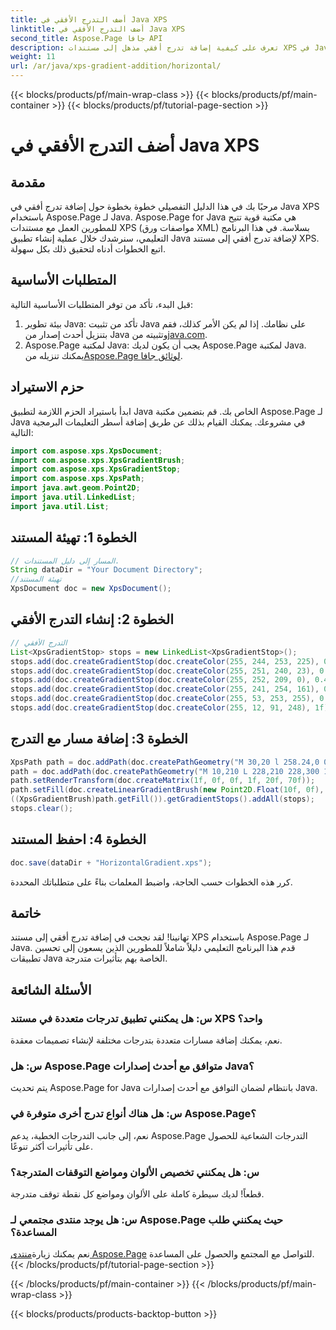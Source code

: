 ```yaml
---
title: أضف التدرج الأفقي في Java XPS
linktitle: أضف التدرج الأفقي في Java XPS
second_title: Aspose.Page جافا API
description: تعرف على كيفية إضافة تدرج أفقي مذهل إلى مستندات XPS في Java باستخدام Aspose.Page. اتبع دليلنا خطوة بخطوة للتكامل السلس.
weight: 11
url: /ar/java/xps-gradient-addition/horizontal/
---
```


{{< blocks/products/pf/main-wrap-class >}}
{{< blocks/products/pf/main-container >}}
{{< blocks/products/pf/tutorial-page-section >}}

# أضف التدرج الأفقي في Java XPS

## مقدمة
مرحبًا بك في هذا الدليل التفصيلي خطوة بخطوة حول إضافة تدرج أفقي في Java XPS باستخدام Aspose.Page لـ Java. Aspose.Page for Java هي مكتبة قوية تتيح للمطورين العمل مع مستندات XPS (مواصفات ورق XML) بسلاسة.
في هذا البرنامج التعليمي، سنرشدك خلال عملية إنشاء تطبيق Java لإضافة تدرج أفقي إلى مستند XPS. اتبع الخطوات أدناه لتحقيق ذلك بكل سهولة.
## المتطلبات الأساسية
قبل البدء، تأكد من توفر المتطلبات الأساسية التالية:
1. بيئة تطوير Java: تأكد من تثبيت Java على نظامك. إذا لم يكن الأمر كذلك، فقم بتنزيل أحدث إصدار من Java وتثبيته من[java.com](https://www.java.com).
2.  Aspose.Page لمكتبة Java: يجب أن يكون لديك Aspose.Page لمكتبة Java. يمكنك تنزيله من[Aspose.Page لوثائق جافا](https://reference.aspose.com/page/java/).
## حزم الاستيراد
ابدأ باستيراد الحزم اللازمة لتطبيق Java الخاص بك. قم بتضمين مكتبة Aspose.Page لـ Java في مشروعك. يمكنك القيام بذلك عن طريق إضافة أسطر التعليمات البرمجية التالية:
```java
import com.aspose.xps.XpsDocument;
import com.aspose.xps.XpsGradientBrush;
import com.aspose.xps.XpsGradientStop;
import com.aspose.xps.XpsPath;
import java.awt.geom.Point2D;
import java.util.LinkedList;
import java.util.List;
```
## الخطوة 1: تهيئة المستند
```java
// المسار إلى دليل المستندات.
String dataDir = "Your Document Directory";
//تهيئة المستند
XpsDocument doc = new XpsDocument();
```
## الخطوة 2: إنشاء التدرج الأفقي
```java
// التدرج الأفقي
List<XpsGradientStop> stops = new LinkedList<XpsGradientStop>();
stops.add(doc.createGradientStop(doc.createColor(255, 244, 253, 225), 0.0673828f));
stops.add(doc.createGradientStop(doc.createColor(255, 251, 240, 23), 0.314453f));
stops.add(doc.createGradientStop(doc.createColor(255, 252, 209, 0), 0.482422f));
stops.add(doc.createGradientStop(doc.createColor(255, 241, 254, 161), 0.634766f));
stops.add(doc.createGradientStop(doc.createColor(255, 53, 253, 255), 0.915039f));
stops.add(doc.createGradientStop(doc.createColor(255, 12, 91, 248), 1f));
```
## الخطوة 3: إضافة مسار مع التدرج
```java
XpsPath path = doc.addPath(doc.createPathGeometry("M 30,20 l 258.24,0 0,56.64 -258.24,0 Z"));
path = doc.addPath(doc.createPathGeometry("M 10,210 L 228,210 228,300 10,300"));
path.setRenderTransform(doc.createMatrix(1f, 0f, 0f, 1f, 20f, 70f));
path.setFill(doc.createLinearGradientBrush(new Point2D.Float(10f, 0f), new Point2D.Float(228f, 0f)));
((XpsGradientBrush)path.getFill()).getGradientStops().addAll(stops);
stops.clear();
```
## الخطوة 4: احفظ المستند
```java
doc.save(dataDir + "HorizontalGradient.xps");
```
كرر هذه الخطوات حسب الحاجة، واضبط المعلمات بناءً على متطلباتك المحددة.
## خاتمة
تهانينا! لقد نجحت في إضافة تدرج أفقي إلى مستند XPS باستخدام Aspose.Page لـ Java. قدم هذا البرنامج التعليمي دليلاً شاملاً للمطورين الذين يسعون إلى تحسين تطبيقات Java الخاصة بهم بتأثيرات متدرجة.
## الأسئلة الشائعة
### س: هل يمكنني تطبيق تدرجات متعددة في مستند XPS واحد؟
نعم، يمكنك إضافة مسارات متعددة بتدرجات مختلفة لإنشاء تصميمات معقدة.
### س: هل Aspose.Page متوافق مع أحدث إصدارات Java؟
يتم تحديث Aspose.Page for Java بانتظام لضمان التوافق مع أحدث إصدارات Java.
### س: هل هناك أنواع تدرج أخرى متوفرة في Aspose.Page؟
نعم، إلى جانب التدرجات الخطية، يدعم Aspose.Page التدرجات الشعاعية للحصول على تأثيرات أكثر تنوعًا.
### س: هل يمكنني تخصيص الألوان ومواضع التوقفات المتدرجة؟
قطعاً! لديك سيطرة كاملة على الألوان ومواضع كل نقطة توقف متدرجة.
### س: هل يوجد منتدى مجتمعي لـ Aspose.Page حيث يمكنني طلب المساعدة؟
 نعم يمكنك زيارة[منتدى Aspose.Page](https://forum.aspose.com/c/page/39) للتواصل مع المجتمع والحصول على المساعدة.
{{< /blocks/products/pf/tutorial-page-section >}}

{{< /blocks/products/pf/main-container >}}
{{< /blocks/products/pf/main-wrap-class >}}

{{< blocks/products/products-backtop-button >}}
